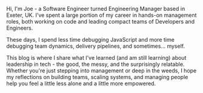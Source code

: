 Hi, I'm Joe - a Software Engineer turned Engineering Manager based in Exeter, UK. I've spent a large portion of my career in hands-on management roles, both working on code and leading compact teams of Developers and Engineers.

These days, I spend less time debugging JavaScript and more time debugging team dynamics, delivery pipelines, and sometimes... myself.

This blog is where I share what I've learned (and am still learning) about leadership in tech - the good, the messy, and the surprisingly relatable. Whether you're just stepping into management or deep in the weeds, I hope my reflections on building teams, scaling systems, and managing people help you feel a little less alone and a little more empowered.
